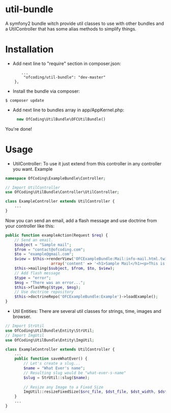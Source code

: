# util-bundle
A symfony2 bundle witch provide util classes to use with other bundles and a UtilController
that has some alias methods to simplify things.

# Installation

- Add next line to "require" section in composer.json:
``` "require": {
       ...
        "ofcoding/util-bundle": "dev-master"
    },
```
- Install the bundle via composer:
```
$ composer update
```
- Add next line to bundles array in app/AppKernel.php:
``` php
     new OfCoding\UtilBundle\OFCUtilBundle()
```

You're done!

# Usage

- UtilController: To use it just extend from this controller in any controller you want.
    Example
``` php
namespace OfCoding\ExampleBundle\Controller;

// Import UtilController
use OfCoding\UtilBundle\Controller\UtilController;

class ExampleController extends UtilController {
    ...
}
```
Now you can send an email, add a flash message and use doctrine from your controller like this:
``` php
public function exampleAction(Request $req) {
    // Send an email.
    $subject = "Sample mail";
    $from = "contact@ofcoding.com";
    $to = "example@gmail.com";
    $view = $this->renderView('OFCExampleBundle:Mail:info-mail.html.twig', 
                    array('content' => '<h1>Sample Mail</h1><p>This is a sample</p>'));
    $this->mailing($subject, $from, $to, $view);
    // Add flash message
    $type = "error";
    $msg = "There was an error...";
    $this->flashMsg($type, $msg);
    // Use doctrine repository
    $this->doctrineRepo('OFCExampleBundle:Example')->loadExample();
}
``` 

- Util Entities: There are several util classes for strings, time, images and browser.
``` php
// Import StrUtil
use OfCoding\UtilBundle\Entity\StrUtil;
// Import ImgUtil
use OfCoding\UtilBundle\Entity\ImgUtil;

class ExampleController extends UtilController {
    ...
    public function saveWhatEver() {
        // Let's create a slug...
        $name = "What Ever's name";
        // Resulting slug would be "what-ever-s-name"
        $slug = StrUtil::slug($name);
        
        // Resize any Image to a Fixed Size
        ImgUtil::resizeFixedSize($src_file, $dst_file, $dst_width, $dst_height);
    }
    ...
}
```

